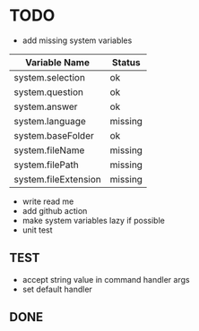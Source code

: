 # TODO
* add missing system variables

| Variable Name        | Status  |
| -------------------- | ------- |
| system.selection     | ok      |
| system.question      | ok      |
| system.answer        | ok      |
| system.language      | missing |
| system.baseFolder    | ok      |
| system.fileName      | missing |
| system.filePath      | missing |
| system.fileExtension | missing |
* write read me
* add github action
* make system variables lazy if possible
* unit test
## TEST



* accept string value in command handler args
* set default handler


## DONE